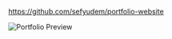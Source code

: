 https://github.com/sefyudem/portfolio-website

![Portfolio Preview](assets/img/preview.JPG?raw=true "Portfolio Preview")
